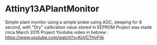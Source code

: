 # Attiny13APlantMonitor

Simple plant monitor using a simple probe using ADC, sleeping for 8 second, with "Dry" calibration value stored in EEPROM
Project was made circa March 2015
Project Youtube video in hebrew : https://www.youtube.com/watch?v=KoVC7HvFjIk
